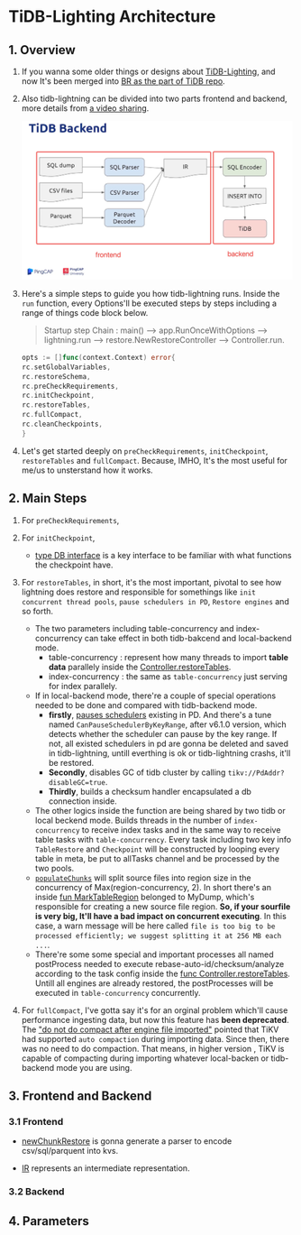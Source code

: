 # TiDB-Lighting Architecture

## 1. Overview

1. If you wanna some older things or designs about [TiDB-Lighting](https://github.com/pingcap/tidb-lightning), and now It's been merged into [BR as the part of  TiDB repo](https://github.com/pingcap/tidb/tree/master/br/cmd/tidb-lightning).

2. Also tidb-lightning can be divided into two parts frontend and backend, more details from [a video sharing](https://www.bilibili.com/video/BV1D5411L7z5/).

    ![01tidb-lightning-arch](../../../../images/tidb/05TiDB-EcosystematicTools/5-7TiDB-Lightning/01tidb-lightning-arch.jpeg)

3. Here's a simple steps to guide you how tidb-lightning runs. Inside the `run` function, every Options'll be executed steps by steps including a range of things code block below.

    >Startup step Chain : main() --> app.RunOnceWithOptions --> lightning.run --> restore.NewRestoreController --> Controller.run.

    ```go
    opts := []func(context.Context) error{
    rc.setGlobalVariables,
    rc.restoreSchema,
    rc.preCheckRequirements,
    rc.initCheckpoint,
    rc.restoreTables,
    rc.fullCompact,
    rc.cleanCheckpoints,
    }
    ```

4. Let's get started deeply on `preCheckRequirements`, `initCheckpoint`, `restoreTables` and `fullCompact`. Because, IMHO, It's the most useful for me/us to unsterstand how it works.

## 2. Main Steps

1. For `preCheckRequirements`,

2. For `initCheckpoint`,

    * [type DB interface](https://github.com/pingcap/tidb/blob/eb35c773b512e4e00c42caf7f04ea7397d00c127/br/pkg/lightning/checkpoints/checkpoints.go#L511) is a key interface to be familiar with what functions the checkpoint have.

3. For `restoreTables`, in short, it's the most important, pivotal to see how lightning does restore and responsible for somethings like `init concurrent thread pools`, `pause schedulers in PD`, `Restore engines` and so forth.

    * The two parameters including table-concurrency and index-concurrency can take effect in both tidb-bakcend and local-backend mode.  
        * table-concurrency : represent how many threads to import **table data** parallely inside the [Controller.restoreTables](https://github.com/pingcap/tidb/blob/eb35c773b512e4e00c42caf7f04ea7397d00c127/br/pkg/lightning/restore/restore.go#L1440).  
        * index-concurrency : the same as `table-concurrency` just serving for index parallely.
    * If in local-backend mode, there're a couple of special operations needed to be done and compared with tidb-backend mode.
        * **firstly**, [pauses schedulers](https://github.com/pingcap/tidb/blob/eb35c773b512e4e00c42caf7f04ea7397d00c127/br/pkg/lightning/restore/restore.go#L1468-L1475) existing in PD. And there's a tune named `CanPauseSchedulerByKeyRange`, after v6.1.0 version, which detects whether the scheduler can pause by the key range. If not, all existed schedulers in pd are gonna be deleted and saved in tidb-lightning, untill everthing is ok or tidb-lightning crashs, it'll be restored.
        * **Secondly**, disables GC of tidb cluster by calling `tikv://PdAddr?disableGC=true`. 
        * **Thirdly**, builds a checksum handler encapsulated a db connection inside.  
    * The other logics inside the function are being shared by two tidb or local beckend mode. Builds threads in the number of `index-concurrency` to receive index tasks and in the same way to receive table tasks with `table-concurrency`. Every task including two key info `TableRestore` and `Checkpoint` will be constructed by looping every table in meta, be put to allTasks channel and be processed by the two pools.
    * [`populateChunks`](https://github.com/pingcap/tidb/blob/eb35c773b512e4e00c42caf7f04ea7397d00c127/br/pkg/lightning/restore/table_restore.go#L97) will split source files into region size in the concurrency of Max(region-concurrency, 2). In short there's an inside [fun MarkTableRegion](https://github.com/pingcap/tidb/blob/eb35c773b512e4e00c42caf7f04ea7397d00c127/br/pkg/lightning/mydump/region.go#L149) belonged to MyDump, which's responsible for creating a new source file region. **So, if your sourfile is very big, It'll have a bad impact on concurrent executing**. In this case, a warn message will be here called `file is too big to be processed efficiently; we suggest splitting it at 256 MB each ...`.
    * There're some some special and important processes all named postProcess needed to execute rebase-auto-id/checksum/analyze according to the task config inside the [func Controller.restoreTables](https://github.com/pingcap/tidb/blob/eb35c773b512e4e00c42caf7f04ea7397d00c127/br/pkg/lightning/restore/restore.go#L1574-L1584). Untill all engines are already restored, the postProcesses will be executed in `table-concurrency` concurrently.

4. For `fullCompact`, I've gotta say it's for an orginal problem which'll cause performance ingesting data, but now this feature has **been deprecated**. The ["do not do compact after engine file imported"](https://github.com/pingcap/tidb-lightning/pull/119/commits) pointed that TiKV had supported `auto compaction` during importing data. Since then, there was no need to do compaction. That means, in higher version , TiKV is capable of compacting during importing whatever local-backen or tidb-backend mode you are using.

## 3. Frontend and Backend

### 3.1 Frontend

* [newChunkRestore](https://github.com/pingcap/tidb/blob/5d2030e1d19629b71811c3f14514bad7ed63261a/br/pkg/lightning/restore/table_restore.go#L494) is gonna generate a parser to encode csv/sql/parquent into kvs.

* [IR](https://github.com/pingcap/tidb/blob/5d2030e1d19629b71811c3f14514bad7ed63261a/dumpling/export/ir.go#L16) represents an intermediate representation.

### 3.2 Backend

## 4. Parameters
